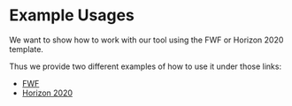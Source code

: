 # Example Usages

We want to show how to work with our tool using the FWF or Horizon 2020 template.

Thus we provide two different examples of how to use it under those links:

* [FWF](https://github.com/MBAigner/Making-maDMPs-human-readable/blob/master/docs/examples/example_fwf.md)
* [Horizon 2020](https://github.com/MBAigner/Making-maDMPs-human-readable/blob/master/docs/examples/example_horizon.md)
